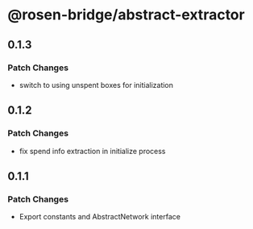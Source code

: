 # @rosen-bridge/abstract-extractor

## 0.1.3

### Patch Changes

- switch to using unspent boxes for initialization

## 0.1.2

### Patch Changes

- fix spend info extraction in initialize process

## 0.1.1

### Patch Changes

- Export constants and AbstractNetwork interface
